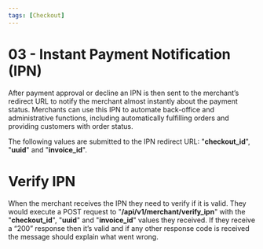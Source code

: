 ```yaml
---
tags: [Checkout]
---
```


# 03 - Instant Payment Notification (IPN)

After payment approval or decline an IPN is then sent to the merchant’s redirect URL to notify the merchant almost instantly about the payment status. Merchants can use this IPN to automate back-office and administrative functions, including automatically fulfilling orders and providing customers with order status.

The following values are submitted to the IPN redirect URL: "**checkout_id**", "**uuid**" and "**invoice_id**".


# Verify IPN

When the merchant receives the IPN they need to verify if it is valid. They would execute a POST request to "**/api/v1/merchant/verify_ipn**" with the "**checkout_id**", "**uuid**" and "**invoice_id**" values they received. If they receive a “200” response then it’s valid and if any other response code is received the message should explain what went wrong.